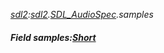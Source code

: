 _[sdl2](../../modules/sdl2/sdl2-module.md):[sdl2](../../modules/sdl2/sdl2-module.md).[SDL\_AudioSpec](../../modules/sdl2/sdl2-sdl_audiospec.md).samples_
##### Field samples:[Short](../../modules/wonkey/wonkey-types-short.md)
